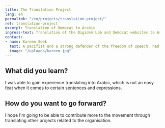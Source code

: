 ```yaml
---
title: The Translation Project
lang: en
permalink: "/en/projects/translation-project/"
ref: translation-project
excerpt: Translation of Democat to Arabic
ingress-text: Translation of the Digidem Lab and Democat websites to Arabic.
contact:
- name: Kareem Seek
  text: A pacifist and a strong defender of the freedom of speech, had to flee my homeland so I won't get dragged into the war back home, my goal for the moment is to get into college by the end of the year!
  image: "/uploads/kareem.jpg"
---
```


## What did you learn?
I was able to gain experience translating into Arabic, which is not an easy feat when it comes to certain sentences and expressions.

## How do you want to go forward?
I hope I'm going to be able to contribute more to the movement through translating other projects related to the organisation.
